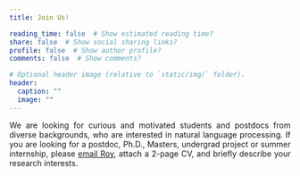 ```yaml
---
title: Join Us!

reading_time: false  # Show estimated reading time?
share: false  # Show social sharing links?
profile: false  # Show author profile?
comments: false  # Show comments?

# Optional header image (relative to `static/img/` folder).
header:
  caption: ""
  image: ""
---
```


<div style="text-align:justify">
We are looking for curious and motivated students and postdocs from diverse backgrounds, 
who are interested in natural language processing.
If you are looking for a postdoc, Ph.D., Masters, undergrad project or summer internship,
please <a href="mailto:roys@cs.huji.ac.il">email Roy</a>, 
attach a 2-page CV, and briefly describe your research interests. 
<!--Note that Roy is currently still in Seattle, but he is happy to chat with prospective students and potentially start remote collaboration.-->
</div>

